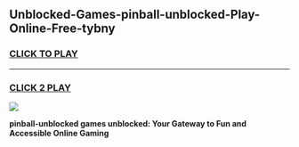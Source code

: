 
## Unblocked-Games-pinball-unblocked-Play-Online-Free-tybny
<h3>
<a href="https://premium76.site?title=pinball-unblocked&ref=26A">CLICK TO PLAY</a></h3>
<hr>

<h3>
<a href="https://premium76.site?title=pinball-unblocked&ref=26A">CLICK 2 PLAY</a>
  
</h3>

<a href="https://premium76.site?title=pinball-unblocked&ref=26A"><img src="https://clearcache.store/games.png"></a>


**pinball-unblocked games unblocked: Your Gateway to Fun and Accessible Online Gaming**
